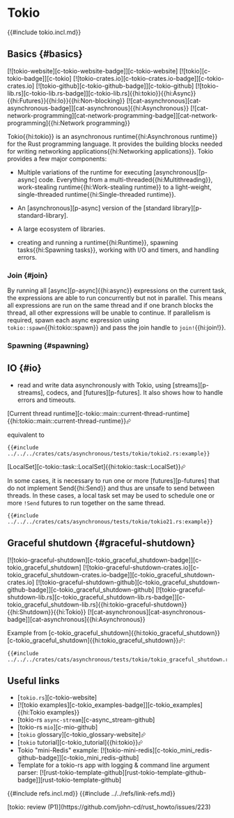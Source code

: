 # Tokio

{{#include tokio.incl.md}}

## Basics {#basics}

[![tokio-website][c-tokio-website-badge]][c-tokio-website] [![tokio][c-tokio-badge]][c-tokio] [![tokio-crates.io][c-tokio-crates.io-badge]][c-tokio-crates.io] [![tokio-github][c-tokio-github-badge]][c-tokio-github] [![tokio-lib.rs][c-tokio-lib.rs-badge]][c-tokio-lib.rs]{{hi:tokio}}{{hi:Async}}{{hi:Futures}}{{hi:Io}}{{hi:Non-blocking}} [![cat-asynchronous][cat-asynchronous-badge]][cat-asynchronous]{{hi:Asynchronous}} [![cat-network-programming][cat-network-programming-badge]][cat-network-programming]{{hi:Network programming}}

Tokio{{hi:tokio}} is an asynchronous runtime{{hi:Asynchronous runtime}} for the Rust programming language. It provides the building blocks needed for writing networking applications{{hi:Networking applications}}. Tokio provides a few major components:

- Multiple variations of the runtime for executing [asynchronous][p-async] code. Everything from a multi-threaded{{hi:Multithreading}}, work-stealing runtime{{hi:Work-stealing runtime}} to a light-weight, single-threaded runtime{{hi:Single-threaded runtime}}.
- An [asynchronous][p-async] version of the [standard library][p-standard-library].
- A large ecosystem of libraries.

- creating and running a runtime{{hi:Runtime}}, spawning tasks{{hi:Spawning tasks}}, working with I/O and timers, and handling errors.

### Join {#join}

By running all [async][p-async]{{hi:async}} expressions on the current task, the expressions are able to run concurrently but not in parallel. This means all expressions are run on the same thread and if one branch blocks the thread, all other expressions will be unable to continue. If parallelism is required, spawn each async expression using `tokio::spawn`{{hi:tokio::spawn}} and pass the join handle to `join!`{{hi:join!}}.

### Spawning {#spawning}

## IO {#io}

- read and write data asynchronously with Tokio, using [streams][p-streams], codecs, and [futures][p-futures]. It also shows how to handle errors and timeouts.

[Current thread runtime][c-tokio::main::current-thread-runtime]{{hi:tokio::main::current-thread-runtime}}⮳

equivalent to

```rust,editable
{{#include ../../../crates/cats/asynchronous/tests/tokio/tokio2.rs:example}}
```

[LocalSet][c-tokio::task::LocalSet]{{hi:tokio::task::LocalSet}}⮳

In some cases, it is necessary to run one or more [futures][p-futures] that do not implement Send{{hi:Send}} and thus are unsafe to send between threads. In these cases, a local task set may be used to schedule one or more `!Send` futures to run together on the same thread.

```rust,editable
{{#include ../../../crates/cats/asynchronous/tests/tokio/tokio21.rs:example}}
```

## Graceful shutdown {#graceful-shutdown}

[![tokio-graceful-shutdown][c-tokio_graceful_shutdown-badge]][c-tokio_graceful_shutdown] [![tokio-graceful-shutdown-crates.io][c-tokio_graceful_shutdown-crates.io-badge]][c-tokio_graceful_shutdown-crates.io] [![tokio-graceful-shutdown-github][c-tokio_graceful_shutdown-github-badge]][c-tokio_graceful_shutdown-github] [![tokio-graceful-shutdown-lib.rs][c-tokio_graceful_shutdown-lib.rs-badge]][c-tokio_graceful_shutdown-lib.rs]{{hi:tokio-graceful-shutdown}}{{hi:Shutdown}}{{hi:Tokio}} [![cat-asynchronous][cat-asynchronous-badge]][cat-asynchronous]{{hi:Asynchronous}}

Example from [c-tokio_graceful_shutdown]{{hi:tokio_graceful_shutdown}}[c-tokio_graceful_shutdown]{{hi:tokio_graceful_shutdown}}⮳:

```rust,editable,noplayground
{{#include ../../../crates/cats/asynchronous/tests/tokio/tokio_graceful_shutdown.rs:example}}
```

## Useful links

- [`tokio.rs`][c-tokio-website]
- [![tokio examples][c-tokio_examples-badge]][c-tokio_examples]{{hi:Tokio examples}}
- [tokio-rs `async-stream`][c-async_stream-github]
- [tokio-rs `mio`][c-mio-github]
- [`tokio` glossary][c-tokio_glossary-website]⮳
- [`tokio` tutorial][c-tokio_tutorial]{{hi:tokio}}⮳
- Tokio "mini-Redis" example: [![tokio-mini-redis][c-tokio_mini_redis-github-badge]][c-tokio_mini_redis-github]
- Template for a tokio-rs app with logging & command line argument parser: [![rust-tokio-template-github][rust-tokio-template-github-badge]][rust-tokio-template-github]

{{#include refs.incl.md}}
{{#include ../../refs/link-refs.md}}

<div class="hidden">
[tokio: review (P1)](https://github.com/john-cd/rust_howto/issues/223)
</div>
